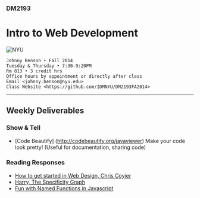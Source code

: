 ### DM2193

# Intro to Web Development

![NYU](http://j-hnnybens-n.com/capture/imami.png)

    Johnny Benson • Fall 2014
    Tuesday & Thursday • 7:30-9:20PM
    Rm 813 • 3 credit hrs
    Office hours by appointment or directly after class
    Email <johnny.benson@nyu.edu>
    Class Website <https://github.com/IDMNYU/DM2193FA2014>

---

## Weekly Deliverables

### Show & Tell
* [Code Beautify] (http://codebeautify.org/javaviewer)
	Make your code look pretty! (Useful for documentation, sharing code)

### Reading Responses
* [How to get started in Web Design, Chris Coyier](http://css-tricks.com/get-started-web-design/)
* [Harry, The Specificity Graph](http://csswizardry.com/2014/10/the-specificity-graph/)
* [Fun with Named Functions in Javascript](http://raganwald.com/2014/10/24/fun-with-named-functions.html)
